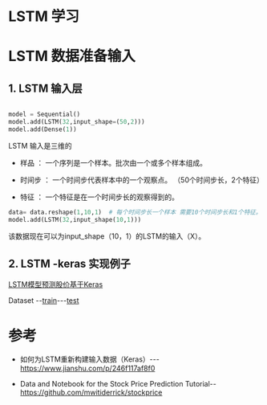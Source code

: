 # LSTM 学习


# LSTM 数据准备输入

## 1. LSTM 输入层

```python

model = Sequential()
model.add(LSTM(32,input_shape=(50,2)))
model.add(Dense(1))
```

LSTM 输入是三维的

* 样品 ： 一个序列是一个样本。批次由一个或多个样本组成。

* 时间步 ： 一个时间步代表样本中的一个观察点。 （50个时间步长，2个特征）

* 特征 ： 一个特征是在一个时间步长的观察得到的。



```python
data= data.reshape(1,10,1)  # 每个时间步长一个样本 需要10个时间步长和1个特征。
model.add(LSTM(32,input_shape(10,1)))
```
该数据现在可以为input_shape（10，1）的LSTM的输入（X）。


## 2. LSTM -keras 实现例子


[LSTM模型预测股价基于Keras](https://github.com/LiuChuang0059/ComplexNetwork-DataMining/blob/master/techs/RNN/LSTM-keras.ipynb)

Dataset --[train](https://github.com/LiuChuang0059/ComplexNetwork-DataMining/blob/master/Dataset/NSE-TATAGLOBAL.csv)---[test](https://github.com/LiuChuang0059/ComplexNetwork-DataMining/blob/master/Dataset/tatatest.csv)







# 参考

* 如何为LSTM重新构建输入数据（Keras）--- https://www.jianshu.com/p/246f117af8f0

* Data and Notebook for the Stock Price Prediction Tutorial-- https://github.com/mwitiderrick/stockprice
